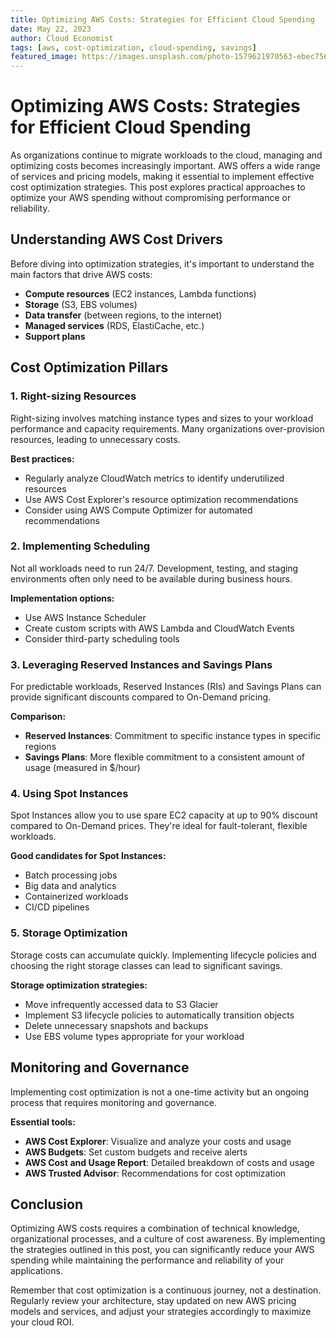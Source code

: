 ```yaml
---
title: Optimizing AWS Costs: Strategies for Efficient Cloud Spending
date: May 22, 2023
author: Cloud Economist
tags: [aws, cost-optimization, cloud-spending, savings]
featured_image: https://images.unsplash.com/photo-1579621970563-ebec7560ff3e?ixlib=rb-4.0.3&ixid=M3wxMjA3fDB8MHxwaG90by1wYWdlfHx8fGVufDB8fHx8fA%3D%3D&auto=format&fit=crop&w=2071&q=80
---
```


# Optimizing AWS Costs: Strategies for Efficient Cloud Spending

As organizations continue to migrate workloads to the cloud, managing and optimizing costs becomes increasingly important. AWS offers a wide range of services and pricing models, making it essential to implement effective cost optimization strategies. This post explores practical approaches to optimize your AWS spending without compromising performance or reliability.

## Understanding AWS Cost Drivers

Before diving into optimization strategies, it's important to understand the main factors that drive AWS costs:

- **Compute resources** (EC2 instances, Lambda functions)
- **Storage** (S3, EBS volumes)
- **Data transfer** (between regions, to the internet)
- **Managed services** (RDS, ElastiCache, etc.)
- **Support plans**

## Cost Optimization Pillars

### 1. Right-sizing Resources

Right-sizing involves matching instance types and sizes to your workload performance and capacity requirements. Many organizations over-provision resources, leading to unnecessary costs.

**Best practices:**
- Regularly analyze CloudWatch metrics to identify underutilized resources
- Use AWS Cost Explorer's resource optimization recommendations
- Consider using AWS Compute Optimizer for automated recommendations

### 2. Implementing Scheduling

Not all workloads need to run 24/7. Development, testing, and staging environments often only need to be available during business hours.

**Implementation options:**
- Use AWS Instance Scheduler
- Create custom scripts with AWS Lambda and CloudWatch Events
- Consider third-party scheduling tools

### 3. Leveraging Reserved Instances and Savings Plans

For predictable workloads, Reserved Instances (RIs) and Savings Plans can provide significant discounts compared to On-Demand pricing.

**Comparison:**
- **Reserved Instances**: Commitment to specific instance types in specific regions
- **Savings Plans**: More flexible commitment to a consistent amount of usage (measured in $/hour)

### 4. Using Spot Instances

Spot Instances allow you to use spare EC2 capacity at up to 90% discount compared to On-Demand prices. They're ideal for fault-tolerant, flexible workloads.

**Good candidates for Spot Instances:**
- Batch processing jobs
- Big data and analytics
- Containerized workloads
- CI/CD pipelines

### 5. Storage Optimization

Storage costs can accumulate quickly. Implementing lifecycle policies and choosing the right storage classes can lead to significant savings.

**Storage optimization strategies:**
- Move infrequently accessed data to S3 Glacier
- Implement S3 lifecycle policies to automatically transition objects
- Delete unnecessary snapshots and backups
- Use EBS volume types appropriate for your workload

## Monitoring and Governance

Implementing cost optimization is not a one-time activity but an ongoing process that requires monitoring and governance.

**Essential tools:**
- **AWS Cost Explorer**: Visualize and analyze your costs and usage
- **AWS Budgets**: Set custom budgets and receive alerts
- **AWS Cost and Usage Report**: Detailed breakdown of costs and usage
- **AWS Trusted Advisor**: Recommendations for cost optimization

## Conclusion

Optimizing AWS costs requires a combination of technical knowledge, organizational processes, and a culture of cost awareness. By implementing the strategies outlined in this post, you can significantly reduce your AWS spending while maintaining the performance and reliability of your applications.

Remember that cost optimization is a continuous journey, not a destination. Regularly review your architecture, stay updated on new AWS pricing models and services, and adjust your strategies accordingly to maximize your cloud ROI.